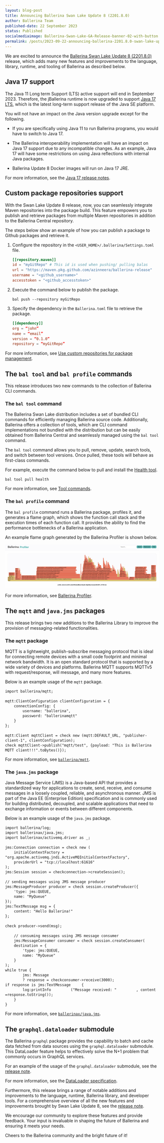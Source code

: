```yaml
---
layout: blog-post
title: Announcing Ballerina Swan Lake Update 8 (2201.8.0)
author: Ballerina Team
published-date: 22 September 2023
status: Published
socialmediaimage: Ballerina-Swan-Lake-GA-Release-banner-02-with-button.png
permalink: /posts/2023-09-22-announcing-ballerina-2201.8.0-swan-lake-update-8/
---
```


<style>.cBlogContent p{white-space: break-spaces !important;}</style>

We are excited to announce the [Ballerina Swan Lake Update 8 (2201.8.0)](https://ballerina.io/downloads/) release, which adds many new features and improvements to the language, library, runtime, and tooling of Ballerina as described below.

## Java 17 support

The Java 11 Long term Support (LTS) active support will end in September 2023. Therefore, the jBallerina runtime is now upgraded to support <a href="https://www.oracle.com/java/technologies/javase/jdk17-archive-downloads.html" target="_blank">Java 17 LTS</a>, which is the latest long-term support release of the Java SE platform.

You will not have an impact on the Java version upgrade except for the following.

- If you are specifically using Java 11 to run Ballerina programs, you would have to switch to Java 17.

- The Ballerina interoperability implementation will have an impact on Java 17 support due to any incompatible changes. As an example, Java 17 will have some restrictions on using Java reflections with internal Java packages.

- Ballerina Update 8 Docker images will run on Java 17 JRE.

For more information, see the <a href="https://www.oracle.com/java/technologies/javase/17-relnote-issues.html" target="_blank">Java 17 release notes</a>.

## Custom package repositories support 

With the Swan Lake Update 8 release, now, you can seamlessly integrate Maven repositories into the package build. This feature empowers you to publish and retrieve packages from multiple Maven repositories in addition to the Ballerina Central repository.

The steps below show an example of how you can publish a package to Github packages and retrieve it.

1. Configure the repository in the `<USER_HOME>/.ballerina/Settings.toml` file.

    ```toml
    [[repository.maven]]
    id = "myGitRepo" # This id is used when pushing/ pulling balas
    url = "https://maven.pkg.github.com/azinneera/ballerina-release"
    username = "<github_username>"
    accesstoken = "<github_accesstoken>"
    ```

2. Execute the command below to publish the package.

    ```
    bal push --repository myGitRepo
    ```

3. Specify the dependency in the `Ballerina.toml` file to retrieve the package.

    ```toml
    [[dependency]]
    org = “john”
    name = “email”
    version = “0.1.0”
    repository = “myGitRepo”
    ```

For more information, see <a href="https://ballerina.io/learn/manage-dependencies/#use-custom-repositories-for-package-management" target="_blank">Use custom repositories for package management</a>.

## The `bal tool` and `bal profile` commands

This release introduces two new commands to the collection of Ballerina CLI commands.

### The `bal tool` command

The Ballerina Swan Lake distribution includes a set of bundled CLI commands for efficiently managing Ballerina source code. Additionally, Ballerina offers a collection of tools, which are CLI command implementations not bundled with the distribution but can be easily obtained from Ballerina Central and seamlessly managed using the `bal tool` command. 

The `bal tool` command allows you to pull, remove, update, search tools, and switch between tool versions. Once pulled, these tools will behave as first-class commands.

For example, execute the command below to pull and install the <a href="https://ballerina.io/learn/health-tool/" target="_blank">Health tool</a>.

```
bal tool pull health
```

For more information, see <a href="https://ballerina.io/learn/cli-commands/#tool-commands" target="_blank">Tool commands</a>.

### The `bal profile` command

The `bal profile` command runs a Ballerina package, profiles it, and generates a flame graph, which shows the function call stack and the execution times of each function call. It provides the ability to find the performance bottlenecks of a Ballerina application. 

An example flame graph generated by the Ballerina Profiler is shown below.

<img src="/images/ballerina-service-profiler-output.png" alt="Profiler Output">

For more information, see <a href="https://ballerina.io/learn/ballerina-profiler" target="_blank">Ballerina Profiler</a>.

## The `mqtt` and `java.jms` packages

This release brings two new additions to the Ballerina Library to improve the provision of messaging-related functionalities.

### The `mqtt` package

MQTT is a lightweight, publish-subscribe messaging protocol that is ideal for connecting remote devices with a small code footprint and minimal network bandwidth. It is an open standard protocol that is supported by a wide variety of devices and platforms. Ballerina MQTT supports MQTTv5 with request/response, will message, and many more features. 

Below is an example usage of the `mqtt` package.

```ballerina
import ballerina/mqtt;

mqtt:ClientConfiguration clientConfiguration = {
    connectionConfig: {
        username: "ballerina",
        password: "ballerinamqtt"
    }
};

mqtt:Client mqttClient = check new (mqtt:DEFAULT_URL, "publisher-client-1", clientConfiguration);
check mqttClient->publish("mqtt/test", {payload: "This is Ballerina MQTT client!!!".toBytes()});
```

For more information, see <a href="https://central.ballerina.io/ballerina/mqtt" target="_blank">`ballerina/mqtt`</a>.

### The `java.jms` package

Java Message Service (JMS) is a Java-based API that provides a standardized way for applications to create, send, receive, and consume messages in a loosely coupled, reliable, and asynchronous manner. JMS is part of the Java EE (Enterprise Edition) specification and is commonly used for building distributed, decoupled, and scalable applications that need to exchange information or events between different components. 

Below is an example usage of the `java.jms` package.

```ballerina
import ballerina/log;
import ballerinax/java.jms;
import ballerinax/activemq.driver as _;

jms:Connection connection = check new (
    initialContextFactory = "org.apache.activemq.jndi.ActiveMQInitialContextFactory",
    providerUrl = "tcp://localhost:61616"
);
jms:Session session = checkconnection->createSession();

// sending messages using JMS message producer
jms:MessageProducer producer = check session.createProducer({
    'type: jms:QUEUE,
    name: "MyQueue"
});
jms:TextMessage msg = {
    content: "Hello Ballerina!"
};

check producer->send(msg);

    // consuming messages using JMS message consumer
    jms:MessageConsumer consumer = check session.createConsumer(
    destination = {
        'type: jms:QUEUE,
        name: "MyQueue"
    }
);
while true {
        jms: Message
        ? response = checkconsumer->receive(3000);
if response is jms:TextMessage     {
        log:printInfo         ("Message received: "         , content =response.toString());
    }
}
```

For more information, see <a href="https://central.ballerina.io/ballerinax/java.jms" target="_blank">`ballerinax/java.jms`</a>.

## The `graphql.dataloader` submodule

The Ballerina `graphql` package provides the capability to batch and cache data fetched from data sources using the `graphql.dataloader` submodule. This DataLoader feature helps to effectively solve the N+1 problem that commonly occurs in GraphQL services.

For an example of the usage of the `graphql.dataloader` submodule, see the <a href="https://ballerina.io/downloads/swan-lake-release-notes/swan-lake-2201.8.0#graphql-package" target="_blank">release note</a>.

For more information, see the <a href="https://ballerina.io/spec/graphql/#106-dataloader" target="_blank">DataLoader specification</a>.

Furthermore, this release brings a range of notable additions and improvements to the language, runtime, Ballerina library, and developer tools. For a comprehensive overview of all the new features and improvements brought by Swan Lake Update 8, see the <a href="https://ballerina.io/downloads/swan-lake-release-notes/swan-lake-2201.8.0" target="_blank">release note</a>.

We encourage our community to explore these features and provide feedback. Your input is invaluable in shaping the future of Ballerina and ensuring it meets your needs.

Cheers to the Ballerina community and the bright future of it!
